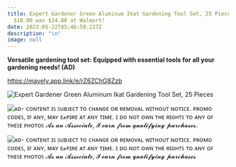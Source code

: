 ```yaml
---
title: Expert Gardener Green Aluminum Ikat Gardening Tool Set, 25 Pieces Now
  $10.00 was $34.88 at Walmart!
date: 2023-05-22T05:46:59.237Z
description: "\n"
image: null
---
```

**Versatile gardening tool set: Equipped with essential tools for all your gardening needs! (AD)**

<https://mavely.app.link/e/rZ6ZChG8Zzb>

<!--StartFragment-->

![Expert Gardener Green Aluminum Ikat Gardening Tool Set, 25 Pieces](https://i5.walmartimages.com/asr/37a1f241-e7b6-4759-916e-566807c196df.974cfe4caa22ff0986a950a1a39ea936.jpeg)

<!--EndFragment-->

<!--StartFragment-->

![ᴀᴅ- ᴄᴏɴᴛᴇɴᴛ ɪꜱ ꜱᴜʙᴊᴇᴄᴛ ᴛᴏ ᴄʜᴀɴɢᴇ ᴏʀ ʀᴇᴍᴏᴠᴀʟ ᴡɪᴛʜᴏᴜᴛ ɴᴏᴛɪᴄᴇ. ᴘʀᴏᴍᴏ ᴄᴏᴅᴇꜱ, ɪꜰ ᴀɴʏ, ᴍᴀʏ ᴇ𝔁ᴘɪʀᴇ ᴀᴛ ᴀɴʏ ᴛɪᴍᴇ.  ɪ ᴅᴏ ɴᴏᴛ ᴏᴡɴ ᴛʜᴇ ʀɪɢʜᴛꜱ ᴛᴏ ᴀɴʏ ᴏꜰ ᴛʜᴇꜱᴇ ᴘʜᴏᴛᴏꜱ 𝓐𝓼 𝓪𝓷 𝓐𝓼𝓼𝓸𝓬𝓲𝓪𝓽𝓮, 𝓘 𝓮𝓪𝓻𝓷 𝓯𝓻𝓸𝓶 𝓺𝓾𝓪𝓵𝓲𝓯𝔂𝓲𝓷𝓰 𝓹𝓾𝓻𝓬𝓱𝓪𝓼𝓮𝓼.](https://mavely.app.link/e/HKyJyTD7Zzb)

<!--EndFragment--> <!--StartFragment-->

![ᴀᴅ- ᴄᴏɴᴛᴇɴᴛ ɪꜱ ꜱᴜʙᴊᴇᴄᴛ ᴛᴏ ᴄʜᴀɴɢᴇ ᴏʀ ʀᴇᴍᴏᴠᴀʟ ᴡɪᴛʜᴏᴜᴛ ɴᴏᴛɪᴄᴇ. ᴘʀᴏᴍᴏ ᴄᴏᴅᴇꜱ, ɪꜰ ᴀɴʏ, ᴍᴀʏ ᴇ𝔁ᴘɪʀᴇ ᴀᴛ ᴀɴʏ ᴛɪᴍᴇ.  ɪ ᴅᴏ ɴᴏᴛ ᴏᴡɴ ᴛʜᴇ ʀɪɢʜᴛꜱ ᴛᴏ ᴀɴʏ ᴏꜰ ᴛʜᴇꜱᴇ ᴘʜᴏᴛᴏꜱ 𝓐𝓼 𝓪𝓷 𝓐𝓼𝓼𝓸𝓬𝓲𝓪𝓽𝓮, 𝓘 𝓮𝓪𝓻𝓷 𝓯𝓻𝓸𝓶 𝓺𝓾𝓪𝓵𝓲𝓯𝔂𝓲𝓷𝓰 𝓹𝓾𝓻𝓬𝓱𝓪𝓼𝓮𝓼]()

<!--EndFragment-->